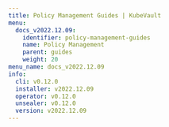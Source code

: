 ```yaml
---
title: Policy Management Guides | KubeVault
menu:
  docs_v2022.12.09:
    identifier: policy-management-guides
    name: Policy Management
    parent: guides
    weight: 20
menu_name: docs_v2022.12.09
info:
  cli: v0.12.0
  installer: v2022.12.09
  operator: v0.12.0
  unsealer: v0.12.0
  version: v2022.12.09
---
```


